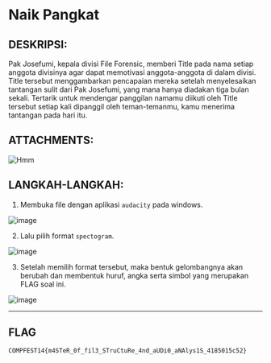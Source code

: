 # Naik Pangkat
## DESKRIPSI:
Pak Josefumi, kepala divisi File Forensic, memberi Title pada nama setiap anggota divisinya agar dapat memotivasi anggota-anggota di dalam divisi. 
Title tersebut menggambarkan pencapaian mereka setelah menyelesaikan tantangan sulit dari Pak Josefumi, yang mana hanya diadakan tiga bulan sekali. 
Tertarik untuk mendengar panggilan namamu diikuti oleh Title tersebut setiap kali dipanggil oleh teman-temanmu, kamu menerima tantangan pada hari itu.

## ATTACHMENTS: 
![Hmm](https://user-images.githubusercontent.com/89120989/183808119-599cbfd0-cdcb-4e2f-b304-e9d3059b0fb9.jpeg)

## LANGKAH-LANGKAH:
1. Membuka file dengan aplikasi `audacity` pada windows.

![image](https://user-images.githubusercontent.com/70703371/183807582-612e38d1-dea7-4f80-8720-519344011925.png)

2. Lalu pilih format `spectogram`.

![image](https://user-images.githubusercontent.com/89120989/183808278-9bd04653-d225-4aab-81b8-0eb9efe59b7c.png)

3. Setelah memilih format tersebut, maka bentuk gelombangnya akan berubah dan membentuk huruf, angka serta simbol yang merupakan FLAG soal ini.

![image](https://user-images.githubusercontent.com/70703371/183821048-8d27bd32-0503-4a8b-b9a6-2ef1381cc0fd.png)

---

## FLAG

```
COMPFEST14{m4STeR_0f_fil3_STruCtuRe_4nd_aUDi0_aNAlys1S_4185015c52}
```

